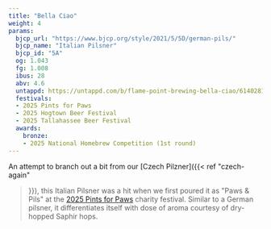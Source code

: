 ```yaml
---
title: "Bella Ciao"
weight: 4
params:
  bjcp_url: "https://www.bjcp.org/style/2021/5/5D/german-pils/"
  bjcp_name: "Italian Pilsner"
  bjcp_id: "5A"
  og: 1.043
  fg: 1.008
  ibus: 28
  abv: 4.6
  untappd: https://untappd.com/b/flame-point-brewing-bella-ciao/6140281
  festivals:
  - 2025 Pints for Paws
  - 2025 Hogtown Beer Festival
  - 2025 Tallahassee Beer Festival
  awards: 
    bronze: 
    - 2025 National Homebrew Competition (1st round)
---
```



An attempt to branch out a bit from our [Czech Pilzner]({{< ref "czech-again"
>}}), this Italian Pilsner was a hit when we first poured it as "Paws & Pils"
at the [2025 Pints for Paws](/post/2025-01-29-2025-pints-for-paws/) charity
festival. Similar to a German pilsner, it differentiates itself with dose of
aroma courtesy of dry-hopped Saphir hops.
